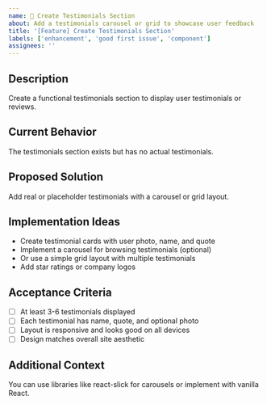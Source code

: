```yaml
---
name: 💬 Create Testimonials Section
about: Add a testimonials carousel or grid to showcase user feedback
title: '[Feature] Create Testimonials Section'
labels: ['enhancement', 'good first issue', 'component']
assignees: ''
---
```


## Description
Create a functional testimonials section to display user testimonials or reviews.

## Current Behavior
The testimonials section exists but has no actual testimonials.

## Proposed Solution
Add real or placeholder testimonials with a carousel or grid layout.

## Implementation Ideas
- Create testimonial cards with user photo, name, and quote
- Implement a carousel for browsing testimonials (optional)
- Or use a simple grid layout with multiple testimonials
- Add star ratings or company logos

## Acceptance Criteria
- [ ] At least 3-6 testimonials displayed
- [ ] Each testimonial has name, quote, and optional photo
- [ ] Layout is responsive and looks good on all devices
- [ ] Design matches overall site aesthetic

## Additional Context
You can use libraries like react-slick for carousels or implement with vanilla React.
